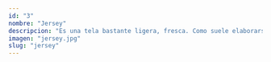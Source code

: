 ```yaml
---
id: "3"
nombre: "Jersey"
descripcion: "Es una tela bastante ligera, fresca. Como suele elaborarse con 100% algodón, es suave al tacto y transpirable aunque también puede encontrarse combinada con un poco de poliéster o spandex. Es una excelente elección para elaborar sudaderas, camisetas, vestidos, faldas, pantalones, entre otros."
imagen: "jersey.jpg"
slug: "jersey"
---
```

